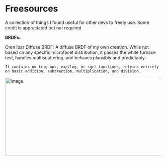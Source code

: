 # Freesources
A collection of things I found useful for other devs to freely use. Some credit is appreciated but not required


**BRDFs:**

Oren Ibar Diffuse BRDF:
    A diffuse BRDF of my own creation. While not based on any specific microfacet distribution, it passes the white furnace test, handles multiscattering, and behaves plausibly and predictably.
    
    It contains no trig ops, exp/log, or sqrt functions, relying entirely on basic addition, subtraction, multiplication, and division.
<img width="1919" height="250" alt="image" src="https://github.com/user-attachments/assets/52c64c3b-ee26-43d0-913f-0c0dea9a2835" />
